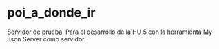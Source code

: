 # poi_a_donde_ir
Servidor de prueba. Para el desarrollo de la HU 5 con la herramienta My Json Server como servidor.
